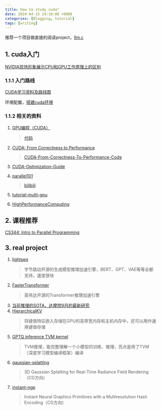 ```yaml
---
title: how to study cuda"
date: 2024-04-15 14:10:00 +0800
categories: [Blogging, tutorial]
tags: [writing]
---
```


推荐一个项目做直接的阅读project，[llm.c](https://github.com/karpathy/llm.c)

## 1. cuda入门

[NVIDIA现场形象展示CPU和GPU工作原理上的区别](https://www.bilibili.com/video/BV1ry4y1y7KZ/?vd_source=2e06641ee84e8e76f46c93a7e025737a)

### 1.1.1 入门路线

[CUDA学习资料及路线图](https://zhuanlan.zhihu.com/p/273607744)

环境配置，[搭建cuda环境](https://zhuanlan.zhihu.com/p/432092988)

### 1.1.2 相关的资料

1. [GPU编程（CUDA）](https://face2ai.com/program-blog/#GPU%E7%BC%96%E7%A8%8B%EF%BC%88CUDA%EF%BC%89)
    > [代码](https://github.com/Tony-Tan/CUDA_Freshman)

2. [CUDA: From Correctness to Performance](https://wiki.lcpu.dev/zh/hpc/from-scratch/cuda)
    > [CUDA-From-Correctness-To-Performance-Code](https://github.com/interestingLSY/CUDA-From-Correctness-To-Performance-Code)

3. [CUDA-Optimization-Guide](https://github.com/XiaoSong9905/CUDA-Optimization-Guide)

4. [parallel101](https://github.com/parallel101/course)
    > [bilibili](https://space.bilibili.com/263032155)

5. [tutorial-multi-gpu](https://github.com/FZJ-JSC/tutorial-multi-gpu/tree/main)

6. [HighPerformanceComputing](https://github.com/h3ct0rjs/HighPerformanceComputing)


## 2. 课程推荐

[CS344: Intro to Parallel Programming](https://developer.nvidia.com/udacity-cs344-intro-parallel-programming)

## 3. real project 

1. [lightseq](https://github.com/bytedance/lightseq)
    > 字节跳动开源的生成模型推理加速引擎，BERT、GPT、VAE等等全都支持，速度很快
2. [FasterTransformer](https://github.com/NVIDIA/FasterTransformer)
    > 英伟达开源的Transformer推理加速引擎
3. [当前推理的SOTA，达摩院9月的最新研究](https://github.com/AlibabaResearch/flash-llm)
4. [HierarchicalKV](https://github.com/NVIDIA-Merlin/HierarchicalKV)
    > 将键值特征嵌入存储在GPU的高带宽内存和主机内存中，还可以用作通用键值存储
5. [GPTQ inference TVM kernel](https://github.com/LeiWang1999/AutoGPTQ.tvm)
    >  TVM推理，能完整理解一个小模型的训练、推理，亮点是用了TVM（深度学习模型编译框架）编译
6. [gaussian-splatting](https://github.com/graphdeco-inria/gaussian-splatting)
    > 3D Gaussian Splatting for Real-Time Radiance Field Rendering（CG方向）
7. [instant-ngp](https://github.com/NVlabs/instant-ngp)
    > Instant Neural Graphics Primitives with a Multiresolution Hash Encoding（CG方向）
